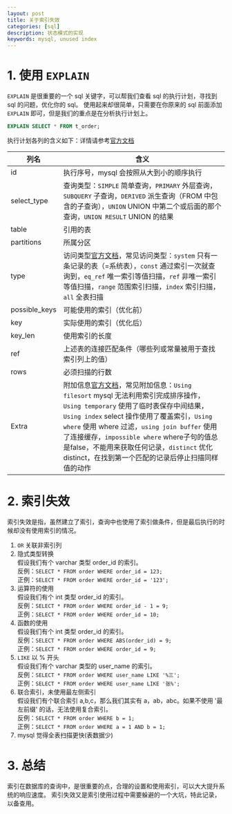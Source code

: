 ```yaml
---
layout: post
title: 关于索引失效
categories: [sql]
description: 状态模式的实现
keywords: mysql, unused index
---
```


# 1. 使用 `EXPLAIN`
`EXPLAIN` 是很重要的一个 sql 关键字，可以帮我们查看 sql 的执行计划，寻找到 sql 的问题，优化你的 sql。 
使用起来却很简单，只需要在你原来的 sql 前面添加 `EXPLAIN` 即可，但是我们的重点是在分析执行计划上。
```sql
EXPLAIN SELECT * FROM t_order;
```
执行计划各列的含义如下：详情请参考[官方文档](https://dev.mysql.com/doc/refman/8.0/en/explain-output.html)

| 列名 | 含义 |
|----|----|
| id | 执行序号，mysql 会按照从大到小的顺序执行 |
| select_type | 查询类型：`SIMPLE` 简单查询，`PRIMARY` 外层查询，`SUBQUERY` 子查询，`DERIVED` 派生查询（FROM 中包含的子查询），`UNION` UNION 中第二个或后面的那个查询，`UNION RESULT` UNION 的结果 |
| table | 引用的表 |
| partitions | 所属分区 |
| type | 访问类型[官方文档](https://dev.mysql.com/doc/refman/8.0/en/explain-output.html#explain-join-types)，常见访问类型：`system` 只有一条记录的表（=系统表），`const` 通过索引一次就查询到，`eq_ref` 唯一索引等值扫描，`ref` 非唯一索引等值扫描，`range` 范围索引扫描，`index` 索引扫描，`all` 全表扫描 |
| possible_keys | 可能使用的索引（优化前） |
| key | 实际使用的索引（优化后） |
| key_len | 使用索引的长度 |
| ref | 上述表的连接匹配条件（哪些列或常量被用于查找索引列上的值） |
| rows | 必须扫描的行数 |
| Extra | 附加信息[官方文档](https://dev.mysql.com/doc/refman/8.0/en/explain-output.html#explain-extra-information)，常见附加信息：`Using filesort` mysql 无法利用索引完成排序操作，`Using temporary` 使用了临时表保存中间结果，`Using index` select 操作使用了覆盖索引，`Using where` 使用 where 过滤，`using join buffer` 使用了连接缓存，`impossible where` where子句的值总是false，不能用来获取任何记录，`distinct` 优化 distinct，在找到第一个匹配的记录后停止扫描同样值的动作 |

# 2. 索引失效

索引失效是指，虽然建立了索引，查询中也使用了索引做条件，但是最后执行的时候却没有使用索引的情况。

1. `OR` 关联非索引列  
2. 隐式类型转换  
   假设我们有个 varchar 类型 order_id 的索引。  
   反例：`SELECT * FROM order WHERE order_id = 123;`  
   正例：`SELECT * FROM order WHERE order_id = '123';`  
3. 运算符的使用  
   假设我们有个 int 类型 order_id 的索引。  
   反例：`SELECT * FROM order WHERE order_id - 1 = 9;`  
   正例：`SELECT * FROM order WHERE order_id = 10;`  
4. 函数的使用  
   假设我们有个 int 类型 order_id 的索引。  
   反例：`SELECT * FROM order WHERE ABS(order_id) = 9;`  
   正例：`SELECT * FROM order WHERE order_id = 9;`  
5. `LIKE` 以 % 开头  
   假设我们有个 varchar 类型的 user_name 的索引。  
   反例：`SELECT * FROM order WHERE user_name LIKE '%三';`  
   正例：`SELECT * FROM order WHERE user_name LIKE '张%';`  
6. 联合索引，未使用最左侧索引  
   假设我们有个联合索引 a,b,c，那么我们其实有 a，ab，abc。如果不使用 '最左前缀' 的话，无法使用复合索引。  
   反例：`SELECT * FROM order WHERE b = 1;`  
   正例：`SELECT * FROM order WHERE a = 1 AND b = 1;`  
7. mysql 觉得全表扫描更快(表数据少)

# 3. 总结

索引在数据库的查询中，是很重要的点，合理的设置和使用索引，可以大大提升系统的响应速度。
索引失效又是索引使用过程中需要躲避的一个大坑，特此记录，以备查用。